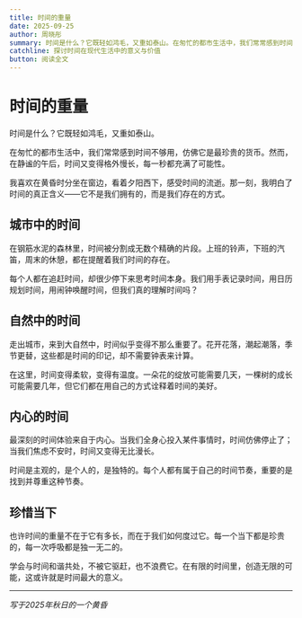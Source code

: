 ```yaml
---
title: 时间的重量
date: 2025-09-25
author: 周晓彤
summary: 时间是什么？它既轻如鸿毛，又重如泰山。在匆忙的都市生活中，我们常常感到时间不够用，仿佛它是最珍贵的货币...
catchline: 探讨时间在现代生活中的意义与价值
button: 阅读全文
---
```


# 时间的重量

时间是什么？它既轻如鸿毛，又重如泰山。

在匆忙的都市生活中，我们常常感到时间不够用，仿佛它是最珍贵的货币。然而，在静谧的午后，时间又变得格外慢长，每一秒都充满了可能性。

我喜欢在黄昏时分坐在窗边，看着夕阳西下，感受时间的流逝。那一刻，我明白了时间的真正含义——它不是我们拥有的，而是我们存在的方式。

## 城市中的时间

在钢筋水泥的森林里，时间被分割成无数个精确的片段。上班的铃声，下班的汽笛，周末的休憩，都在提醒着我们时间的存在。

每个人都在追赶时间，却很少停下来思考时间本身。我们用手表记录时间，用日历规划时间，用闹钟唤醒时间，但我们真的理解时间吗？

## 自然中的时间

走出城市，来到大自然中，时间似乎变得不那么重要了。花开花落，潮起潮落，季节更替，这些都是时间的印记，却不需要钟表来计算。

在这里，时间变得柔软，变得有温度。一朵花的绽放可能需要几天，一棵树的成长可能需要几年，但它们都在用自己的方式诠释着时间的美好。

## 内心的时间

最深刻的时间体验来自于内心。当我们全身心投入某件事情时，时间仿佛停止了；当我们焦虑不安时，时间又变得无比漫长。

时间是主观的，是个人的，是独特的。每个人都有属于自己的时间节奏，重要的是找到并尊重这种节奏。

## 珍惜当下

也许时间的重量不在于它有多长，而在于我们如何度过它。每一个当下都是珍贵的，每一次呼吸都是独一无二的。

学会与时间和谐共处，不被它驱赶，也不浪费它。在有限的时间里，创造无限的可能，这或许就是时间最大的意义。

---

*写于2025年秋日的一个黄昏*